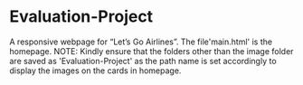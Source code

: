 # Evaluation-Project
A responsive webpage for “Let’s Go Airlines”. The file'main.html' is the homepage. 
NOTE: Kindly ensure that the folders other than the image folder are saved as 'Evaluation-Project' as the path name is set accordingly to display the images on the cards in homepage.
